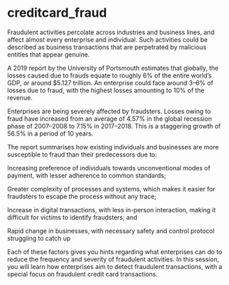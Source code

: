 # creditcard_fraud

Fraudulent activities percolate across industries and business lines, and affect almost every enterprise and individual. Such activities could be described as business transactions that are perpetrated by malicious entities that appear genuine.


 
A 2019 report by the University of Portsmouth estimates that globally, the losses caused due to frauds equate to roughly 6% of the entire world’s GDP, or around $5.127 trillion. An enterprise could face around 3–6% of losses due to fraud, with the highest losses amounting to 10% of the revenue.
 

Enterprises are being severely affected by fraudsters. Losses owing to fraud have increased from an average of 4.57% in the global recession phase of 2007–2008 to 7.15% in 2017–2018. This is a staggering growth of 56.5% in a period of 10 years.

 
The report summarises how existing individuals and businesses are more susceptible to fraud than their predecessors due to:

Increasing preference of individuals towards unconventional modes of payment, with lesser adherence to common standards;

Greater complexity of processes and systems, which makes it easier for fraudsters to escape the process without any trace;

Increase in digital transactions, with less in-person interaction, making it difficult for victims to identify fraudsters; and

Rapid change in businesses, with necessary safety and control protocol struggling to catch up

Each of these factors gives you hints regarding what enterprises can do to reduce the frequency and severity of fraudulent activities. In this session, you will learn how enterprises aim to detect fraudulent transactions, with a special focus on fraudulent credit card transactions.
